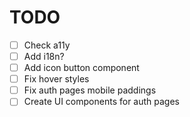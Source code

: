 # TODO

- [ ] Check a11y
- [ ] Add i18n?
- [ ] Add icon button component
- [ ] Fix hover styles
- [ ] Fix auth pages mobile paddings
- [ ] Create UI components for auth pages
